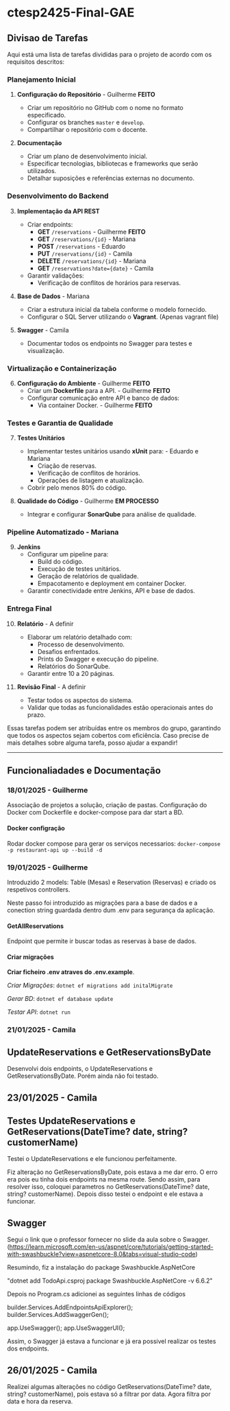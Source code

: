 # ctesp2425-Final-GAE

## Divisao de Tarefas
Aqui está uma lista de tarefas divididas para o projeto de acordo com os requisitos descritos:

### **Planejamento Inicial**

1. **Configuração do Repositório** - Guilherme **FEITO**

   - Criar um repositório no GitHub com o nome no formato especificado.
   - Configurar os branches `master` e `develop`.
   - Compartilhar o repositório com o docente.

2. **Documentação**

   - Criar um plano de desenvolvimento inicial.
   - Especificar tecnologias, bibliotecas e frameworks que serão utilizados.
   - Detalhar suposições e referências externas no documento.


### **Desenvolvimento do Backend**

3. **Implementação da API REST**

   - Criar endpoints:
     - **GET** `/reservations` - Guilherme **FEITO**
     - **GET** `/reservations/{id}` - Mariana
     - **POST** `/reservations` - Eduardo
     - **PUT** `/reservations/{id}` - Camila
     - **DELETE** `/reservations/{id}` - Mariana
     - **GET** `/reservations?date={date}` - Camila
   - Garantir validações:
     - Verificação de conflitos de horários para reservas.

4. **Base de Dados** - Mariana
   - Criar a estrutura inicial da tabela conforme o modelo fornecido.
   - Configurar o SQL Server utilizando o **Vagrant**. (Apenas vagrant file)

5. **Swagger** - Camila
   - Documentar todos os endpoints no Swagger para testes e visualização.


### **Virtualização e Containerização**
6. **Configuração do Ambiente** - Guilherme **FEITO**
   - Criar um **Dockerfile** para a API. - Guilherme **FEITO**
   - Configurar comunicação entre API e banco de dados:
     - Via container Docker. - Guilherme **FEITO**


### **Testes e Garantia de Qualidade**
7. **Testes Unitários**
   - Implementar testes unitários usando **xUnit** para: - Eduardo e Mariana
     - Criação de reservas.
     - Verificação de conflitos de horários.
     - Operações de listagem e atualização.
   - Cobrir pelo menos 80% do código.

8. **Qualidade do Código** - Guilherme **EM PROCESSO**
   - Integrar e configurar **SonarQube** para análise de qualidade.


### **Pipeline Automatizado** - Mariana
9. **Jenkins**
   - Configurar um pipeline para:
     - Build do código.
     - Execução de testes unitários.
     - Geração de relatórios de qualidade.
     - Empacotamento e deployment em container Docker.
   - Garantir conectividade entre Jenkins, API e base de dados.


### **Entrega Final**

10. **Relatório** - A definir
    - Elaborar um relatório detalhado com:
      - Processo de desenvolvimento.
      - Desafios enfrentados.
      - Prints do Swagger e execução do pipeline.
      - Relatórios do SonarQube.
    - Garantir entre 10 a 20 páginas.

11. **Revisão Final** - A definir
    - Testar todos os aspectos do sistema.
    - Validar que todas as funcionalidades estão operacionais antes do prazo.

Essas tarefas podem ser atribuídas entre os membros do grupo, garantindo que todos os aspectos sejam cobertos com eficiência. Caso precise de mais detalhes sobre alguma tarefa, posso ajudar a expandir!

---

## Funcionaliadades e Documentação

### 18/01/2025 - Guilherme
Associação de projetos a solução, criação de pastas.
Configuração do Docker com Dockerfile e docker-compose para dar start a BD.

#### Docker configração
Rodar docker compose para gerar os serviços necessarios: 
`docker-compose -p restaurant-api up --build -d`


### 19/01/2025 - Guilherme
Introduzido 2 models: Table (Mesas) e Reservation (Reservas) e criado os respetivos controllers. 

Neste passo foi introduzido as migrações para a base de dados e a conection string guardada dentro dum .env para segurança da aplicação.

#### GetAllReservations
Endpoint que permite ir buscar todas as reservas à base de dados.

#### Criar migrações
**Criar ficheiro .env atraves do .env.example**.

*Criar Migrações*:
``dotnet ef migrations add initalMigrate``

*Gerar BD*:
``dotnet ef database update``

*Testar API*:
``dotnet run``

### 21/01/2025 - Camila

## UpdateReservations e GetReservationsByDate

Desenvolvi dois endpoints, o UpdateReservations e GetReservationsByDate. Porém ainda não foi testado.

## 23/01/2025 - Camila

## Testes UpdateReservations e GetReservations(DateTime? date, string? customerName)

Testei o UpdateReservations e ele funcionou perfeitamente.

Fiz alteração no GetReservationsByDate, pois estava a me dar erro. O erro era pois eu tinha dois endpoints na mesma route. Sendo assim, para resolver isso, coloquei parametros no GetReservations(DateTime? date, string? customerName).
Depois disso testei o endpoint e ele estava a funcionar.

## Swagger

Segui o link que o professor fornecer no slide da aula sobre o Swagger. (https://learn.microsoft.com/en-us/aspnet/core/tutorials/getting-started-with-swashbuckle?view=aspnetcore-8.0&tabs=visual-studio-code)

Resumindo, fiz a instalação do package Swashbuckle.AspNetCore

"dotnet add TodoApi.csproj package Swashbuckle.AspNetCore -v 6.6.2"

Depois no Program.cs adicionei as seguintes linhas de códigos

builder.Services.AddEndpointsApiExplorer();
builder.Services.AddSwaggerGen();

app.UseSwagger();
app.UseSwaggerUI();

Assim, o Swagger já estava a funcionar e já era possivel realizar os testes dos endpoints.

## 26/01/2025 - Camila

Realizei algumas alterações no código GetReservations(DateTime? date, string? customerName), pois estava só a filtrar por data. Agora filtra por data e hora da reserva.